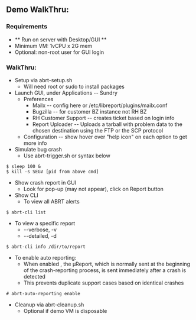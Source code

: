 ## Demo WalkThru:

### Requirements
* ** Run on server with Desktop/GUI **
* Minimum VM: 1vCPU x 2G mem
* Optional: non-root user for GUI login

### WalkThru:
* Setup via abrt-setup.sh
  * Will need root or sudo to install packages
* Launch GUI, under Applications -- Sundry
  * Preferences
    * Mailx -- config here or /etc/libreport/plugins/mailx.conf
    * Bugzilla -- for customer BZ instance not RH BZ
    * RH Customer Support -- creates ticket based on login info
    * Report Uploader -- Uploads a tarball with problem data to the chosen destination using the FTP or the SCP protocol
  * Configuration -- show hover over "help icon" on each option to get more info
* Simulate bug crash
  * Use abrt-trigger.sh or syntax below
```
$ sleep 100 &
$ kill -s SEGV [pid from above cmd]
```
  * Show crash report in GUI
    * Look for pop-up (may not appear), click on Report button
* Show CLI
  * To view all ABRT alerts
```
$ abrt-cli list
```
  * To view a specific report
    * --verbose, -v
    * --detailed, -d   
```
$ abrt-cli info /dir/to/report
```
  * To enable auto reporting:
    * When enabled , the μReport, which is normally sent at the beginning of the crash-reporting process, is sent immediately after a crash is detected
    * This prevents duplicate support cases based on identical crashes
```  
# abrt-auto-reporting enable
```

* Cleanup via abrt-cleanup.sh
  * Optional if demo VM is disposable
